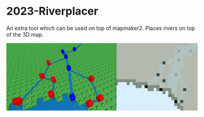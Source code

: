 # 2023-Riverplacer
An extra tool which can be used on top of mapmaker2.  Places rivers on top of the 3D map.

![](img/image.png)
